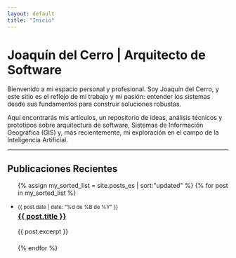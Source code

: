 ```yaml
---
layout: default
title: "Inicio"
---
```


# Joaquín del Cerro | Arquitecto de Software

Bienvenido a mi espacio personal y profesional. Soy Joaquín del Cerro, y este sitio es el reflejo de mi trabajo y mi pasión: entender los sistemas desde sus fundamentos para construir soluciones robustas.

Aquí encontrarás mis artículos, un repositorio de ideas, análisis técnicos y prototipos sobre arquitectura de software, Sistemas de Información Geográfica (GIS) y, más recientemente, mi exploración en el campo de la Inteligencia Artificial.

---

## Publicaciones Recientes

<ul>

  {% assign my_sorted_list = site.posts_es | sort:"updated" %}
  {% for post in my_sorted_list %}
    <li style="margin-bottom: 1.5em;">
      <small>{{ post.date | date: "%d de %B de %Y" }}</small>
      <h3 style="margin-top: 0.2em;">
        <a href="{{ post.url | relative_url }}">{{ post.title }}</a>
      </h3>
      <p>{{ post.excerpt }}</p>
    </li>
  {% endfor %}
</ul>
